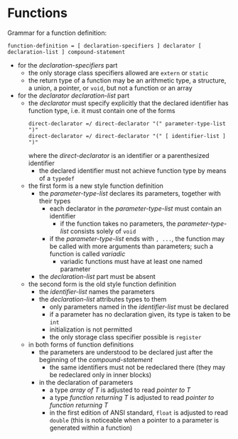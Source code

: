 # Functions

Grammar for a function definition:
```abnf
function-definition = [ declaration-specifiers ] declarator [ declaration-list ] compound-statement
```

* for the *declaration-specifiers* part
  * the only storage class specifiers allowed are `extern` or `static`
  * the return type of a function may be an arithmetic type, a structure, a
    union, a pointer, or `void`, but not a function or an array
* for the *declarator declaration-list* part
  * the *declarator* must specify explicitly that the declared identifier has
    function type, i.e. it must contain one of the forms
    ```abnf
    direct-declarator =/ direct-declarator "(" parameter-type-list ")"
    direct-declarator =/ direct-declarator "(" [ identifier-list ] ")"
    ```
    where the *direct-declarator* is an identifier or a parenthesized
    identifier
    * the declared identifier must not achieve function type by means of a
      `typedef`
  * the first form is a new style function definition
    * the *parameter-type-list* declares its parameters, together with their
      types
      * each declarator in the *parameter-type-list* must contain an identifier
        * if the function takes no parameters, the *parameter-type-list*
          consists solely of `void`
      * if the *parameter-type-list* ends with `, ...`, the function may be
        called with more arguments than parameters; such a function is called
        *variadic*
        * variadic functions must have at least one named parameter
    * the *declaration-list* part must be absent
  * the second form is the old style function definition
    * the *identifier-list* names the parameters
    * the *declaration-list* attributes types to them
      * only parameters named in the *identifier-list* must be declared
      * if a parameter has no declaration given, its type is taken to be `int`
      * initialization is not permitted
      * the only storage class specifier possible is `register`
  * in both forms of function definitions
    * the parameters are understood to be declared just after the beginning of
      the *compound-statement*
      * the same identifiers must not be redeclared there (they may be
        redeclared only in inner blocks)
    * in the declaration of parameters
      * a type *array of T* is adjusted to read *pointer to T*
      * a type *function returning T* is adjusted to read *pointer to function returning T*
      * in the first edition of ANSI standard, `float` is adjusted to read
        `double` (this is noticeable when a pointer to a parameter is generated
        within a function)
